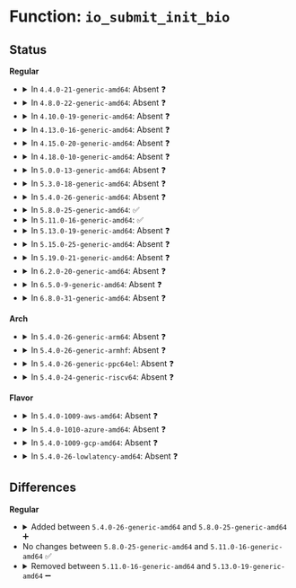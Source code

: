 # Function: <code>io_submit_init_bio</code>

## Status
<b>Regular</b>
<ul>
<li>
<details>
<summary>In <code>4.4.0-21-generic-amd64</code>: Absent ❓</summary>

```json
{
  "name": "io_submit_init_bio",
  "collision_type": "Unique Static",
  "inline_type": "Full",
  "funcs": [
    {
      "addr": 18446744071581597958,
      "name": "io_submit_init_bio",
      "external": false,
      "loc": "fs/ext4/page-io.c:374",
      "file": "fs/ext4/page-io.c",
      "inline": "not declared, inlined",
      "caller_inline": [
        "fs/ext4/page-io.c:ext4_bio_write_page"
      ],
      "caller_func": []
    }
  ],
  "symbols": []
}
```
</details>
</li>
<li>
<details>
<summary>In <code>4.8.0-22-generic-amd64</code>: Absent ❓</summary>

```json
{
  "name": "io_submit_init_bio",
  "collision_type": "Unique Static",
  "inline_type": "Full",
  "funcs": [
    {
      "addr": 18446744071581788821,
      "name": "io_submit_init_bio",
      "external": false,
      "loc": "fs/ext4/page-io.c:358",
      "file": "fs/ext4/page-io.c",
      "inline": "not declared, inlined",
      "caller_inline": [
        "fs/ext4/page-io.c:ext4_bio_write_page"
      ],
      "caller_func": []
    }
  ],
  "symbols": []
}
```
</details>
</li>
<li>
<details>
<summary>In <code>4.10.0-19-generic-amd64</code>: Absent ❓</summary>

```json
{
  "name": "io_submit_init_bio",
  "collision_type": "Unique Static",
  "inline_type": "Full",
  "funcs": [
    {
      "addr": 18446744071581878416,
      "name": "io_submit_init_bio",
      "external": false,
      "loc": "fs/ext4/page-io.c:358",
      "file": "fs/ext4/page-io.c",
      "inline": "not declared, inlined",
      "caller_inline": [
        "fs/ext4/page-io.c:ext4_bio_write_page"
      ],
      "caller_func": []
    }
  ],
  "symbols": []
}
```
</details>
</li>
<li>
<details>
<summary>In <code>4.13.0-16-generic-amd64</code>: Absent ❓</summary>

```json
{
  "name": "io_submit_init_bio",
  "collision_type": "Unique Static",
  "inline_type": "Full",
  "funcs": [
    {
      "addr": 18446744071582115082,
      "name": "io_submit_init_bio",
      "external": false,
      "loc": "fs/ext4/page-io.c:368",
      "file": "fs/ext4/page-io.c",
      "inline": "not declared, inlined",
      "caller_inline": [
        "fs/ext4/page-io.c:ext4_bio_write_page"
      ],
      "caller_func": []
    }
  ],
  "symbols": []
}
```
</details>
</li>
<li>
<details>
<summary>In <code>4.15.0-20-generic-amd64</code>: Absent ❓</summary>

```json
{
  "name": "io_submit_init_bio",
  "collision_type": "Unique Static",
  "inline_type": "Full",
  "funcs": [
    {
      "addr": 18446744071582264106,
      "name": "io_submit_init_bio",
      "external": false,
      "loc": "fs/ext4/page-io.c:369",
      "file": "fs/ext4/page-io.c",
      "inline": "not declared, inlined",
      "caller_inline": [
        "fs/ext4/page-io.c:ext4_bio_write_page"
      ],
      "caller_func": []
    }
  ],
  "symbols": []
}
```
</details>
</li>
<li>
<details>
<summary>In <code>4.18.0-10-generic-amd64</code>: Absent ❓</summary>

```json
{
  "name": "io_submit_init_bio",
  "collision_type": "Unique Static",
  "inline_type": "Full",
  "funcs": [
    {
      "addr": 18446744071582452046,
      "name": "io_submit_init_bio",
      "external": false,
      "loc": "fs/ext4/page-io.c:369",
      "file": "fs/ext4/page-io.c",
      "inline": "not declared, inlined",
      "caller_inline": [
        "fs/ext4/page-io.c:ext4_bio_write_page"
      ],
      "caller_func": []
    }
  ],
  "symbols": []
}
```
</details>
</li>
<li>
<details>
<summary>In <code>5.0.0-13-generic-amd64</code>: Absent ❓</summary>

```json
{
  "name": "io_submit_init_bio",
  "collision_type": "Unique Static",
  "inline_type": "Full",
  "funcs": [
    {
      "addr": 18446744071582551510,
      "name": "io_submit_init_bio",
      "external": false,
      "loc": "fs/ext4/page-io.c:369",
      "file": "fs/ext4/page-io.c",
      "inline": "not declared, inlined",
      "caller_inline": [
        "fs/ext4/page-io.c:ext4_bio_write_page"
      ],
      "caller_func": []
    }
  ],
  "symbols": []
}
```
</details>
</li>
<li>
<details>
<summary>In <code>5.3.0-18-generic-amd64</code>: Absent ❓</summary>

```json
{
  "name": "io_submit_init_bio",
  "collision_type": "Unique Static",
  "inline_type": "Full",
  "funcs": [
    {
      "addr": 18446744071582723802,
      "name": "io_submit_init_bio",
      "external": false,
      "loc": "fs/ext4/page-io.c:361",
      "file": "fs/ext4/page-io.c",
      "inline": "not declared, inlined",
      "caller_inline": [
        "fs/ext4/page-io.c:ext4_bio_write_page"
      ],
      "caller_func": []
    }
  ],
  "symbols": []
}
```
</details>
</li>
<li>
<details>
<summary>In <code>5.4.0-26-generic-amd64</code>: Absent ❓</summary>

```json
{
  "name": "io_submit_init_bio",
  "collision_type": "Unique Static",
  "inline_type": "Full",
  "funcs": [
    {
      "addr": 18446744071582826332,
      "name": "io_submit_init_bio",
      "external": false,
      "loc": "fs/ext4/page-io.c:361",
      "file": "fs/ext4/page-io.c",
      "inline": "not declared, inlined",
      "caller_inline": [
        "fs/ext4/page-io.c:ext4_bio_write_page"
      ],
      "caller_func": []
    }
  ],
  "symbols": []
}
```
</details>
</li>
<li>
<details>
<summary>In <code>5.8.0-25-generic-amd64</code>: ✅</summary>

```c
void io_submit_init_bio(struct ext4_io_submit * io, struct buffer_head * bh)
```

```json
{
  "name": "io_submit_init_bio",
  "collision_type": "Unique Static",
  "inline_type": "No",
  "funcs": [
    {
      "addr": 18446744071583134688,
      "name": "io_submit_init_bio",
      "external": false,
      "loc": "fs/ext4/page-io.c:395",
      "file": "fs/ext4/page-io.c",
      "inline": "seen, unknown",
      "caller_inline": [],
      "caller_func": [
        "fs/ext4/page-io.c:ext4_bio_write_page"
      ]
    }
  ],
  "symbols": [
    {
      "addr": 18446744071583134688,
      "name": "io_submit_init_bio",
      "section": ".text",
      "bind": "STB_LOCAL",
      "size": 195
    }
  ]
}
```
</details>
</li>
<li>
<details>
<summary>In <code>5.11.0-16-generic-amd64</code>: ✅</summary>

```c
void io_submit_init_bio(struct ext4_io_submit * io, struct buffer_head * bh)
```

```json
{
  "name": "io_submit_init_bio",
  "collision_type": "Unique Static",
  "inline_type": "No",
  "funcs": [
    {
      "addr": 18446744071583215072,
      "name": "io_submit_init_bio",
      "external": false,
      "loc": "fs/ext4/page-io.c:392",
      "file": "fs/ext4/page-io.c",
      "inline": "seen, unknown",
      "caller_inline": [],
      "caller_func": [
        "fs/ext4/page-io.c:ext4_bio_write_page"
      ]
    }
  ],
  "symbols": [
    {
      "addr": 18446744071583215072,
      "name": "io_submit_init_bio",
      "section": ".text",
      "bind": "STB_LOCAL",
      "size": 214
    }
  ]
}
```
</details>
</li>
<li>
<details>
<summary>In <code>5.13.0-19-generic-amd64</code>: Absent ❓</summary>

```json
{
  "name": "io_submit_init_bio",
  "collision_type": "Unique Static",
  "inline_type": "Full",
  "funcs": [
    {
      "addr": 18446744071583246016,
      "name": "io_submit_init_bio",
      "external": false,
      "loc": "fs/ext4/page-io.c:392",
      "file": "fs/ext4/page-io.c",
      "inline": "not declared, inlined",
      "caller_inline": [
        "fs/ext4/page-io.c:ext4_bio_write_page"
      ],
      "caller_func": []
    }
  ],
  "symbols": []
}
```
</details>
</li>
<li>
<details>
<summary>In <code>5.15.0-25-generic-amd64</code>: Absent ❓</summary>

```json
{
  "name": "io_submit_init_bio",
  "collision_type": "Unique Static",
  "inline_type": "Full",
  "funcs": [
    {
      "addr": 18446744071583588224,
      "name": "io_submit_init_bio",
      "external": false,
      "loc": "fs/ext4/page-io.c:392",
      "file": "fs/ext4/page-io.c",
      "inline": "not declared, inlined",
      "caller_inline": [
        "fs/ext4/page-io.c:ext4_bio_write_page"
      ],
      "caller_func": []
    }
  ],
  "symbols": []
}
```
</details>
</li>
<li>
<details>
<summary>In <code>5.19.0-21-generic-amd64</code>: Absent ❓</summary>

```json
{
  "name": "io_submit_init_bio",
  "collision_type": "Unique Static",
  "inline_type": "Full",
  "funcs": [
    {
      "addr": 18446744071584126200,
      "name": "io_submit_init_bio",
      "external": false,
      "loc": "fs/ext4/page-io.c:391",
      "file": "fs/ext4/page-io.c",
      "inline": "not declared, inlined",
      "caller_inline": [
        "fs/ext4/page-io.c:ext4_bio_write_page"
      ],
      "caller_func": []
    }
  ],
  "symbols": []
}
```
</details>
</li>
<li>
<details>
<summary>In <code>6.2.0-20-generic-amd64</code>: Absent ❓</summary>

```json
{
  "name": "io_submit_init_bio",
  "collision_type": "Unique Static",
  "inline_type": "Full",
  "funcs": [
    {
      "addr": 18446744071584760043,
      "name": "io_submit_init_bio",
      "external": false,
      "loc": "fs/ext4/page-io.c:391",
      "file": "fs/ext4/page-io.c",
      "inline": "not declared, inlined",
      "caller_inline": [
        "fs/ext4/page-io.c:ext4_bio_write_page"
      ],
      "caller_func": []
    }
  ],
  "symbols": []
}
```
</details>
</li>
<li>
<details>
<summary>In <code>6.5.0-9-generic-amd64</code>: Absent ❓</summary>

```json
{
  "name": "io_submit_init_bio",
  "collision_type": "Unique Static",
  "inline_type": "Full",
  "funcs": [
    {
      "addr": 18446744071584983911,
      "name": "io_submit_init_bio",
      "external": false,
      "loc": "fs/ext4/page-io.c:391",
      "file": "fs/ext4/page-io.c",
      "inline": "not declared, inlined",
      "caller_inline": [
        "fs/ext4/page-io.c:ext4_bio_write_folio"
      ],
      "caller_func": []
    }
  ],
  "symbols": []
}
```
</details>
</li>
<li>
<details>
<summary>In <code>6.8.0-31-generic-amd64</code>: Absent ❓</summary>

```json
{
  "name": "io_submit_init_bio",
  "collision_type": "Unique Static",
  "inline_type": "Full",
  "funcs": [
    {
      "addr": 18446744071585215375,
      "name": "io_submit_init_bio",
      "external": false,
      "loc": "fs/ext4/page-io.c:391",
      "file": "fs/ext4/page-io.c",
      "inline": "not declared, inlined",
      "caller_inline": [
        "fs/ext4/page-io.c:ext4_bio_write_folio"
      ],
      "caller_func": []
    }
  ],
  "symbols": []
}
```
</details>
</li>
</ul>
<b>Arch</b>
<ul>
<li>
<details>
<summary>In <code>5.4.0-26-generic-arm64</code>: Absent ❓</summary>

```json
{
  "name": "io_submit_init_bio",
  "collision_type": "Unique Static",
  "inline_type": "Full",
  "funcs": [
    {
      "addr": 18446603336494498068,
      "name": "io_submit_init_bio",
      "external": false,
      "loc": "fs/ext4/page-io.c:361",
      "file": "fs/ext4/page-io.c",
      "inline": "not declared, inlined",
      "caller_inline": [
        "fs/ext4/page-io.c:ext4_bio_write_page"
      ],
      "caller_func": []
    }
  ],
  "symbols": []
}
```
</details>
</li>
<li>
<details>
<summary>In <code>5.4.0-26-generic-armhf</code>: Absent ❓</summary>

```json
{
  "name": "io_submit_init_bio",
  "collision_type": "Unique Static",
  "inline_type": "Full",
  "funcs": [
    {
      "addr": 3227934312,
      "name": "io_submit_init_bio",
      "external": false,
      "loc": "fs/ext4/page-io.c:361",
      "file": "fs/ext4/page-io.c",
      "inline": "not declared, inlined",
      "caller_inline": [
        "fs/ext4/page-io.c:ext4_bio_write_page"
      ],
      "caller_func": []
    }
  ],
  "symbols": []
}
```
</details>
</li>
<li>
<details>
<summary>In <code>5.4.0-26-generic-ppc64el</code>: Absent ❓</summary>

```json
{
  "name": "io_submit_init_bio",
  "collision_type": "Unique Static",
  "inline_type": "Full",
  "funcs": [
    {
      "addr": 13835058055288263424,
      "name": "io_submit_init_bio",
      "external": false,
      "loc": "fs/ext4/page-io.c:361",
      "file": "fs/ext4/page-io.c",
      "inline": "not declared, inlined",
      "caller_inline": [
        "fs/ext4/page-io.c:ext4_bio_write_page"
      ],
      "caller_func": []
    }
  ],
  "symbols": []
}
```
</details>
</li>
<li>
<details>
<summary>In <code>5.4.0-24-generic-riscv64</code>: Absent ❓</summary>

```json
{
  "name": "io_submit_init_bio",
  "collision_type": "Unique Static",
  "inline_type": "Full",
  "funcs": [
    {
      "addr": 18446743936273896552,
      "name": "io_submit_init_bio",
      "external": false,
      "loc": "fs/ext4/page-io.c:361",
      "file": "fs/ext4/page-io.c",
      "inline": "not declared, inlined",
      "caller_inline": [
        "fs/ext4/page-io.c:ext4_bio_write_page"
      ],
      "caller_func": []
    }
  ],
  "symbols": []
}
```
</details>
</li>
</ul>
<b>Flavor</b>
<ul>
<li>
<details>
<summary>In <code>5.4.0-1009-aws-amd64</code>: Absent ❓</summary>

```json
{
  "name": "io_submit_init_bio",
  "collision_type": "Unique Static",
  "inline_type": "Full",
  "funcs": [
    {
      "addr": 18446744071582795068,
      "name": "io_submit_init_bio",
      "external": false,
      "loc": "fs/ext4/page-io.c:361",
      "file": "fs/ext4/page-io.c",
      "inline": "not declared, inlined",
      "caller_inline": [
        "fs/ext4/page-io.c:ext4_bio_write_page"
      ],
      "caller_func": []
    }
  ],
  "symbols": []
}
```
</details>
</li>
<li>
<details>
<summary>In <code>5.4.0-1010-azure-amd64</code>: Absent ❓</summary>

```json
{
  "name": "io_submit_init_bio",
  "collision_type": "Unique Static",
  "inline_type": "Full",
  "funcs": [
    {
      "addr": 18446744071582732220,
      "name": "io_submit_init_bio",
      "external": false,
      "loc": "fs/ext4/page-io.c:361",
      "file": "fs/ext4/page-io.c",
      "inline": "not declared, inlined",
      "caller_inline": [
        "fs/ext4/page-io.c:ext4_bio_write_page"
      ],
      "caller_func": []
    }
  ],
  "symbols": []
}
```
</details>
</li>
<li>
<details>
<summary>In <code>5.4.0-1009-gcp-amd64</code>: Absent ❓</summary>

```json
{
  "name": "io_submit_init_bio",
  "collision_type": "Unique Static",
  "inline_type": "Full",
  "funcs": [
    {
      "addr": 18446744071582783948,
      "name": "io_submit_init_bio",
      "external": false,
      "loc": "fs/ext4/page-io.c:361",
      "file": "fs/ext4/page-io.c",
      "inline": "not declared, inlined",
      "caller_inline": [
        "fs/ext4/page-io.c:ext4_bio_write_page"
      ],
      "caller_func": []
    }
  ],
  "symbols": []
}
```
</details>
</li>
<li>
<details>
<summary>In <code>5.4.0-26-lowlatency-amd64</code>: Absent ❓</summary>

```json
{
  "name": "io_submit_init_bio",
  "collision_type": "Unique Static",
  "inline_type": "Full",
  "funcs": [
    {
      "addr": 18446744071582870316,
      "name": "io_submit_init_bio",
      "external": false,
      "loc": "fs/ext4/page-io.c:361",
      "file": "fs/ext4/page-io.c",
      "inline": "not declared, inlined",
      "caller_inline": [
        "fs/ext4/page-io.c:ext4_bio_write_page"
      ],
      "caller_func": []
    }
  ],
  "symbols": []
}
```
</details>
</li>
</ul>

## Differences
<b>Regular</b>
<ul>
<li>
<details>
<summary>Added between <code>5.4.0-26-generic-amd64</code> and <code>5.8.0-25-generic-amd64</code> ➕</summary>

```c
void io_submit_init_bio(struct ext4_io_submit * io, struct buffer_head * bh)
```
</details>
</li>
<li>
No changes between <code>5.8.0-25-generic-amd64</code> and <code>5.11.0-16-generic-amd64</code> ✅
</li>
<li>
<details>
<summary>Removed between <code>5.11.0-16-generic-amd64</code> and <code>5.13.0-19-generic-amd64</code> ➖</summary>

```c
void io_submit_init_bio(struct ext4_io_submit * io, struct buffer_head * bh)
```
</details>
</li>
</ul>

